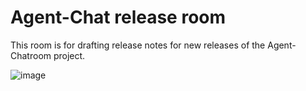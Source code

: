 # Agent-Chat release room

This room is for drafting release notes for new releases of the Agent-Chatroom project.

![image](https://github.com/user-attachments/assets/54c201cf-a570-48a3-8a0a-5db505ef894d)

